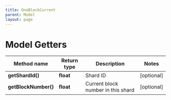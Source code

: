 ```yaml
---
title: OneBlockCurrent
parent: Model
layout: page
---
```


# Model Getters

Method name | Return type | Description | Notes
------------ | ------------- | ------------- | -------------
**getShardId()** | **float** | Shard ID | [optional]
**getBlockNumber()** | **float** | Current block number in this shard | [optional]

